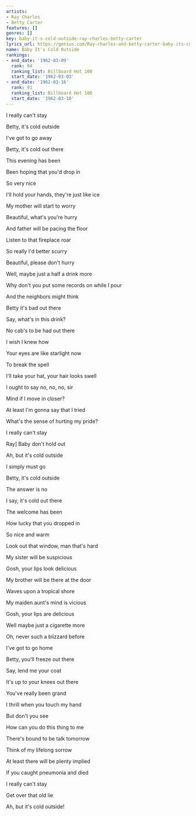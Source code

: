 ```yaml
---
artists:
- Ray Charles
- Betty Carter
features: []
genres: []
key: baby-it-s-cold-outside-ray-charles-betty-carter
lyrics_url: https://genius.com/Ray-charles-and-betty-carter-baby-its-cold-outside-lyrics
name: Baby It's Cold Outside
rankings:
- end_date: '1962-03-09'
  rank: 94
  ranking_list: Billboard Hot 100
  start_date: '1962-03-03'
- end_date: '1962-03-16'
  rank: 91
  ranking_list: Billboard Hot 100
  start_date: '1962-03-10'
---
```

I really can't stay


Betty, it's cold outside


I've got to go away


Betty, it's cold out there


This evening has been


Been hoping that you'd drop in


So very nice


I'll hold your hands, they're just like ice


My mother will start to worry


Beautiful, what's you're hurry


And father will be pacing the floor


Listen to that fireplace roar


So really I'd better scurry


Beautiful, please don't hurry


Well, maybe just a half a drink more


Why don't you put some records on while I pour


And the neighbors might think


Betty it's bad out there


Say, what's in this drink?


No cab's to be had out there


I wish I knew how


Your eyes are like starlight now


To break the spell


I'll take your hat, your hair looks swell


I ought to say no, no, no, sir


Mind if I move in closer?


At least I'm gonna say that I tried


What's the sense of hurting my pride?


I really can't stay

Ray]
Baby don't hold out


Ah, but it's cold outside



I simply must go


Betty, it's cold outside


The answer is no


I say, it's cold out there


The welcome has been


How lucky that you dropped in


So nice and warm


Look out that window, man that's hard


My sister will be suspicious


Gosh, your lips look delicious


My brother will be there at the door


Waves upon a tropical shore


My maiden aunt's mind is vicious


Gosh, your lips are delicious


Well maybe just a cigarette more


Oh, never such a blizzard before


I've got to go home


Betty, you'll freeze out there


Say, lend me your coat


It's up to your knees out there


You've really been grand


I thrill when you touch my hand


But don't you see


How can you do this thing to me


There's bound to be talk tomorrow


Think of my lifelong sorrow


At least there will be plenty implied


If you caught pneumonia and died


I really can't stay


Get over that old lie


Ah, but it's cold outside!
